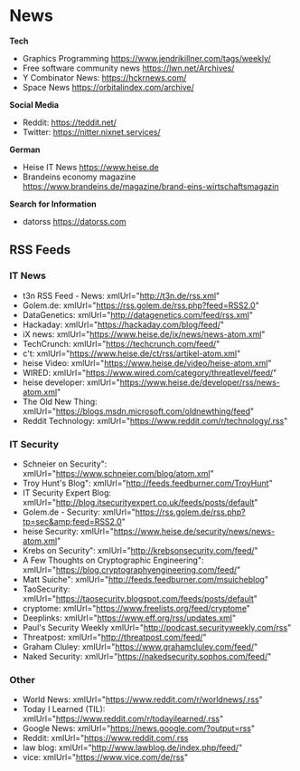 # News

**Tech**

- Graphics Programming <https://www.jendrikillner.com/tags/weekly/>
- Free software community news <https://lwn.net/Archives/>
- Y Combinator News: <https://hckrnews.com/>
- Space News <https://orbitalindex.com/archive/>

**Social Media**

- Reddit: <https://teddit.net/>
- Twitter: <https://nitter.nixnet.services/>

**German**

- Heise IT News <https://www.heise.de>
- Brandeins economy magazine <https://www.brandeins.de/magazine/brand-eins-wirtschaftsmagazin>

**Search for Information**

- datorss <https://datorss.com>

## RSS Feeds

### IT News

- t3n RSS Feed - News: xmlUrl="http://t3n.de/rss.xml"
- Golem.de: xmlUrl="https://rss.golem.de/rss.php?feed=RSS2.0"
- DataGenetics: xmlUrl="http://datagenetics.com/feed/rss.xml"
- Hackaday: xmlUrl="https://hackaday.com/blog/feed/"
- iX news: xmlUrl="https://www.heise.de/ix/news/news-atom.xml"
- TechCrunch: xmlUrl="https://techcrunch.com/feed/"
- c't: xmlUrl="https://www.heise.de/ct/rss/artikel-atom.xml"
- heise Video: xmlUrl="https://www.heise.de/video/heise-atom.xml"
- WIRED: xmlUrl="https://www.wired.com/category/threatlevel/feed/"
- heise developer: xmlUrl="https://www.heise.de/developer/rss/news-atom.xml"
- The Old New Thing: xmlUrl="https://blogs.msdn.microsoft.com/oldnewthing/feed"
- Reddit Technology: xmlUrl="https://www.reddit.com/r/technology/.rss"

### IT Security

- Schneier on Security": xmlUrl="https://www.schneier.com/blog/atom.xml"
- Troy Hunt's Blog": xmlUrl="http://feeds.feedburner.com/TroyHunt"
- IT Security Expert Blog: xmlUrl="http://blog.itsecurityexpert.co.uk/feeds/posts/default"
- Golem.de - Security: xmlUrl="https://rss.golem.de/rss.php?tp=sec&amp;feed=RSS2.0"
- heise Security: xmlUrl="https://www.heise.de/security/news/news-atom.xml"
- Krebs on Security": xmlUrl="http://krebsonsecurity.com/feed/"
- A Few Thoughts on Cryptographic Engineering": xmlUrl="https://blog.cryptographyengineering.com/feed/"
- Matt Suiche": xmlUrl="http://feeds.feedburner.com/msuicheblog"
- TaoSecurity: xmlUrl="https://taosecurity.blogspot.com/feeds/posts/default"
- cryptome: xmlUrl="https://www.freelists.org/feed/cryptome"
- Deeplinks: xmlUrl="https://www.eff.org/rss/updates.xml"
- Paul's Security Weekly xmlUrl="http://podcast.securityweekly.com/rss"
- Threatpost: xmlUrl="http://threatpost.com/feed/"
- Graham Cluley: xmlUrl="https://www.grahamcluley.com/feed/"
- Naked Security: xmlUrl="https://nakedsecurity.sophos.com/feed/"

### Other

- World News: xmlUrl="https://www.reddit.com/r/worldnews/.rss"
- Today I Learned (TIL): xmlUrl="https://www.reddit.com/r/todayilearned/.rss"
- Google News: xmlUrl="https://news.google.com/?output=rss"
- Reddit: xmlUrl="https://www.reddit.com/.rss
- law blog: xmlUrl="http://www.lawblog.de/index.php/feed/"
- vice: xmlUrl="https://www.vice.com/de/rss"
